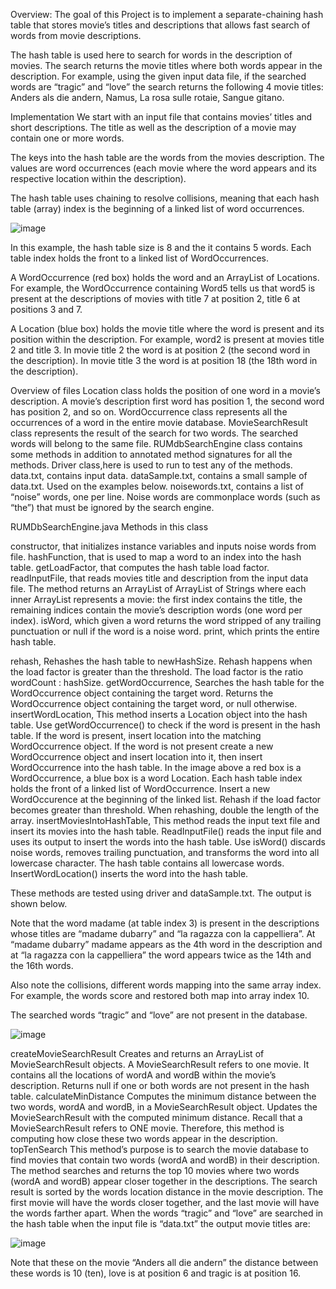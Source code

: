 Overview:
The goal of this Project is to implement a separate-chaining hash table that stores movie’s titles and descriptions that allows fast search of words from movie descriptions.

The hash table is used here to search for words in the description of movies. The search returns the movie titles where both words appear in the description. For example, using the given input data file, if the searched words are “tragic” and “love” the search returns the following 4 movie titles: Anders als die andern, Namus, La rosa sulle rotaie, Sangue gitano. 

Implementation
We start with an input file that contains movies’ titles and short descriptions. The title as well as the description of a movie may contain one or more words.
 
The keys into the hash table are the words from the movies description. The values are word occurrences (each movie where the word appears and its respective location within the description).
 
The hash table uses chaining to resolve collisions, meaning that each hash table (array) index is the beginning of a linked list of word occurrences.

![image](https://github.com/SROTRIYOSENGUPTA/RUMDb-Search-Engine/assets/69280834/9d5aaf32-af1e-426e-890e-ef6eb4bb03c6)

In this example, the hash table size is 8 and the it contains 5 words. Each table index holds the front to a linked list of WordOccurrences.

A WordOccurrence (red box) holds the word and an ArrayList of Locations. For example, the WordOccurrence containing Word5 tells us that word5 is present at the descriptions of movies with title 7 at position 2, title 6 at positions 3 and 7.

A Location (blue box) holds the movie title where the word is present and its position within the description. For example, word2 is present at movies title 2 and title 3. In movie title 2 the word is at position 2 (the second word in the description). In movie title 3 the word is at position 18 (the 18th word in the description).

Overview of files
Location class holds the position of one word in a movie’s description. A movie’s description first word has position 1, the second word has position 2, and so on.
WordOccurrence class represents all the occurrences of a word in the entire movie database.
MovieSearchResult class represents the result of the search for two words. The searched words will belong to the same file.
RUMdbSearchEngine class contains some methods in addition to annotated method signatures for all the methods.
Driver class,here is used to run to test any of the methods. 
data.txt, contains input data.
dataSample.txt, contains a small sample of data.txt. Used on the examples below.
noisewords.txt, contains a list of “noise” words, one per line. Noise words are commonplace words (such as “the”) that must be ignored by the search engine. 

RUMDbSearchEngine.java
Methods in this class

constructor, that initializes instance variables and inputs noise words from file.
hashFunction, that is used to map a word to an index into the hash table.
getLoadFactor, that computes the hash table load factor.
readInputFile, that reads movies title and description from the input data file.
The method returns an ArrayList of ArrayList of Strings where each inner ArrayList represents a movie: the first index contains the title, the remaining indices contain the movie’s description words (one word per index).
isWord, which given a word returns the word stripped of any trailing punctuation or null if the word is a noise word.
print, which prints the entire hash table.

rehash, Rehashes the hash table to newHashSize.
Rehash happens when the load factor is greater than the threshold.
The load factor is the ratio wordCount : hashSize.
getWordOccurrence, Searches the hash table for the WordOccurrence object containing the target word. Returns the WordOccurrence object containing the target word, or null otherwise.
insertWordLocation, This method inserts a Location object into the hash table. Use getWordOccurrence() to check if the word is present in the hash table.
If the word is present, insert location into the matching WordOccurrence object.
If the word is not present create a new WordOccurrence object and insert location into it, then insert WordOccurrence into the hash table.
In the image above a red box is a WordOccurrence, a blue box is a word Location.
Each hash table index holds the front of a linked list of WordOccurrence.
Insert a new WordOccurence at the beginning of the linked list. Rehash if the load factor becomes greater than threshold. When rehashing, double the length of the array.
insertMoviesIntoHashTable, This method reads the input text file and insert its movies into the hash table. ReadInputFile() reads the input file and uses its output to insert the words into the hash table.
Use isWord() discards noise words, removes trailing punctuation, and transforms the word into all lowercase character. The hash table contains all lowercase words.
InsertWordLocation() inserts the word into the hash table.

These methods are tested using driver and dataSample.txt. The output is shown below.

Note that the word madame (at table index 3) is present in the descriptions whose titles are “madame dubarry” and “la ragazza con la cappelliera”. At “madame dubarry” madame appears as the 4th word in the description and at “la ragazza con la cappelliera” the word appears twice as the 14th and the 16th words.

Also note the collisions, different words mapping into the same array index. For example, the words score and restored both map into array index 10.

The searched words “tragic” and “love” are not present in the database.

![image](https://github.com/SROTRIYOSENGUPTA/MovieSearchEngine/assets/69280834/191eec29-e9a7-4789-8383-99b18735f5e1)

createMovieSearchResult
Creates and returns an ArrayList of MovieSearchResult objects.
A MovieSearchResult refers to one movie. It contains all the locations of wordA and wordB within the movie’s description.
Returns null if one or both words are not present in the hash table.
calculateMinDistance
Computes the minimum distance between the two words, wordA and wordB, in a MovieSearchResult object.
Updates the MovieSearchResult with the computed minimum distance.
Recall that a MovieSearchResult refers to ONE movie. Therefore, this method is computing how close these two words appear in the description.
topTenSearch
This method’s purpose is to search the movie database to find movies that contain two words (wordA and wordB) in their description.
The method searches and returns the top 10 movies where two words (wordA and wordB) appear closer together in the descriptions.
The search result is sorted by the words location distance in the movie description. The first movie will have the words closer together, and the last movie will have the words farther apart.
When the words “tragic” and “love” are searched in the hash table when the input file is “data.txt” the output movie titles are:

![image](https://github.com/SROTRIYOSENGUPTA/MovieSearchEngine/assets/69280834/de2027b6-1baf-4c43-9719-346fbd5a7930)

Note that these on the movie “Anders all die andern” the distance between these words is 10 (ten), love is at position 6 and tragic is at position 16. 





